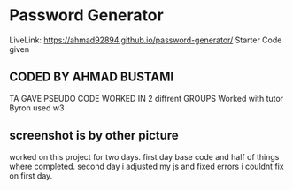 # Password Generator 
LiveLink: https://ahmad92894.github.io/password-generator/
Starter Code given
## CODED BY AHMAD BUSTAMI ##
TA GAVE PSEUDO CODE
WORKED IN 2 diffrent GROUPS
Worked with tutor Byron 
used w3
## screenshot is by other picture



worked on this project for two days.
first day base code and half of things where completed.
second day i adjusted my js and fixed errors i couldnt fix on first day.